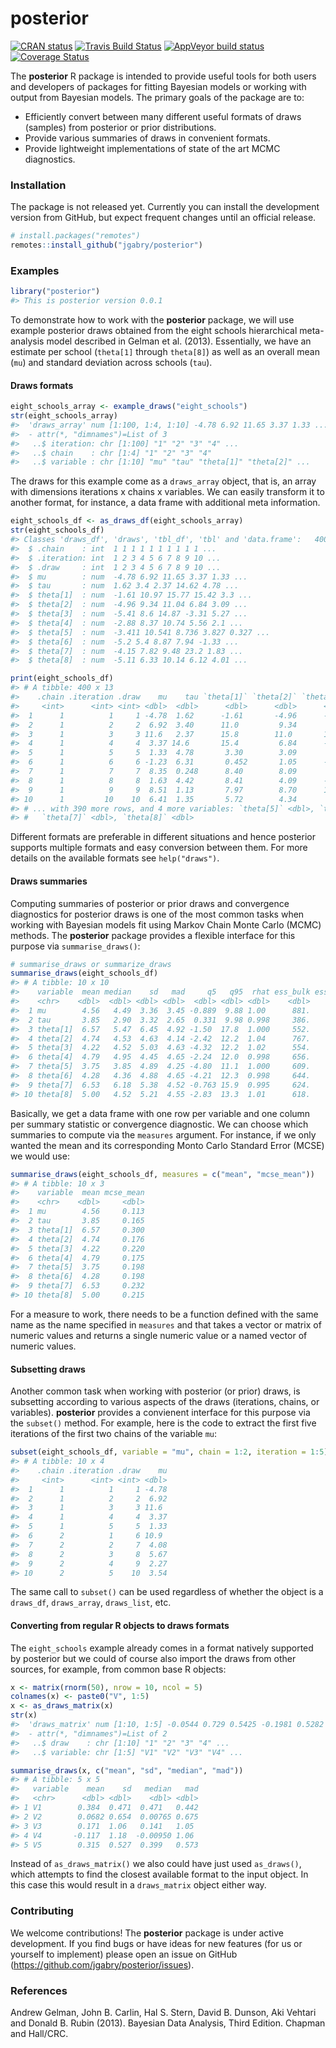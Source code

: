 
<!-- README.md is generated from README.Rmd. Please edit that file -->

# posterior

<!-- badges: start -->

[![CRAN
status](https://www.r-pkg.org/badges/version/posterior)](https://CRAN.R-project.org/package=posterior)
[![Travis Build
Status](https://travis-ci.org/jgabry/posterior.svg?branch=master)](https://travis-ci.org/jgabry/posterior)
[![AppVeyor build
status](https://ci.appveyor.com/api/projects/status/github/jgabry/posterior?branch=master&svg=true)](https://ci.appveyor.com/project/jgabry/posterior)
[![Coverage
Status](https://codecov.io/gh/jgabry/posterior/branch/master/graph/badge.svg)](https://codecov.io/gh/jgabry/posterior)
<!-- badges: end -->

The **posterior** R package is intended to provide useful tools for both
users and developers of packages for fitting Bayesian models or working
with output from Bayesian models. The primary goals of the package are
to:

  - Efficiently convert between many different useful formats of draws
    (samples) from posterior or prior distributions.
  - Provide various summaries of draws in convenient formats.
  - Provide lightweight implementations of state of the art MCMC
    diagnostics.

### Installation

The package is not released yet. Currently you can install the
development version from GitHub, but expect frequent changes until an
official release.

``` r
# install.packages("remotes")
remotes::install_github("jgabry/posterior")
```

### Examples

``` r
library("posterior")
#> This is posterior version 0.0.1
```

To demonstrate how to work with the **posterior** package, we will use
example posterior draws obtained from the eight schools hierarchical
meta-analysis model described in Gelman et al. (2013). Essentially, we
have an estimate per school (`theta[1]` through `theta[8]`) as well as
an overall mean (`mu`) and standard deviation across schools (`tau`).

#### Draws formats

``` r
eight_schools_array <- example_draws("eight_schools")
str(eight_schools_array)
#>  'draws_array' num [1:100, 1:4, 1:10] -4.78 6.92 11.65 3.37 1.33 ...
#>  - attr(*, "dimnames")=List of 3
#>   ..$ iteration: chr [1:100] "1" "2" "3" "4" ...
#>   ..$ chain    : chr [1:4] "1" "2" "3" "4"
#>   ..$ variable : chr [1:10] "mu" "tau" "theta[1]" "theta[2]" ...
```

The draws for this example come as a `draws_array` object, that is, an
array with dimensions iterations x chains x variables. We can easily
transform it to another format, for instance, a data frame with
additional meta information.

``` r
eight_schools_df <- as_draws_df(eight_schools_array)
str(eight_schools_df)
#> Classes 'draws_df', 'draws', 'tbl_df', 'tbl' and 'data.frame':   400 obs. of  13 variables:
#>  $ .chain    : int  1 1 1 1 1 1 1 1 1 1 ...
#>  $ .iteration: int  1 2 3 4 5 6 7 8 9 10 ...
#>  $ .draw     : int  1 2 3 4 5 6 7 8 9 10 ...
#>  $ mu        : num  -4.78 6.92 11.65 3.37 1.33 ...
#>  $ tau       : num  1.62 3.4 2.37 14.62 4.78 ...
#>  $ theta[1]  : num  -1.61 10.97 15.77 15.42 3.3 ...
#>  $ theta[2]  : num  -4.96 9.34 11.04 6.84 3.09 ...
#>  $ theta[3]  : num  -5.41 8.6 14.87 -3.31 5.27 ...
#>  $ theta[4]  : num  -2.88 8.37 10.74 5.56 2.1 ...
#>  $ theta[5]  : num  -3.411 10.541 8.736 3.827 0.327 ...
#>  $ theta[6]  : num  -5.2 5.4 8.87 7.94 -1.33 ...
#>  $ theta[7]  : num  -4.15 7.82 9.48 23.2 1.83 ...
#>  $ theta[8]  : num  -5.11 6.33 10.14 6.12 4.01 ...

print(eight_schools_df)
#> # A tibble: 400 x 13
#>    .chain .iteration .draw    mu    tau `theta[1]` `theta[2]` `theta[3]` `theta[4]`
#>     <int>      <int> <int> <dbl>  <dbl>      <dbl>      <dbl>      <dbl>      <dbl>
#>  1      1          1     1 -4.78  1.62      -1.61       -4.96      -5.41    -2.88  
#>  2      1          2     2  6.92  3.40      11.0         9.34       8.60     8.37  
#>  3      1          3     3 11.6   2.37      15.8        11.0       14.9     10.7   
#>  4      1          4     4  3.37 14.6       15.4         6.84      -3.31     5.56  
#>  5      1          5     5  1.33  4.78       3.30        3.09       5.27     2.10  
#>  6      1          6     6 -1.23  6.31       0.452       1.05      -9.22    -4.71  
#>  7      1          7     7  8.35  0.248      8.40        8.09       8.67     8.53  
#>  8      1          8     8  1.63  4.42       8.41        4.09      -6.82    -0.0910
#>  9      1          9     9  8.51  1.13       7.97        8.70      12.1      9.24  
#> 10      1         10    10  6.41  1.35       5.72        4.34       4.39     6.46  
#> # ... with 390 more rows, and 4 more variables: `theta[5]` <dbl>, `theta[6]` <dbl>,
#> #   `theta[7]` <dbl>, `theta[8]` <dbl>
```

Different formats are preferable in different situations and hence
posterior supports multiple formats and easy conversion between them.
For more details on the available formats see `help("draws")`.

#### Draws summaries

Computing summaries of posterior or prior draws and convergence
diagnostics for posterior draws is one of the most common tasks when
working with Bayesian models fit using Markov Chain Monte Carlo (MCMC)
methods. The **posterior** package provides a flexible interface for
this purpose via `summarise_draws()`:

``` r
# summarise_draws or summarize_draws
summarise_draws(eight_schools_df)
#> # A tibble: 10 x 10
#>    variable  mean median    sd   mad     q5   q95  rhat ess_bulk ess_tail
#>    <chr>    <dbl>  <dbl> <dbl> <dbl>  <dbl> <dbl> <dbl>    <dbl>    <dbl>
#>  1 mu        4.56   4.49  3.36  3.45 -0.889  9.88 1.00      881.     300.
#>  2 tau       3.85   2.90  3.32  2.65  0.331  9.98 0.998     386.     311.
#>  3 theta[1]  6.57   5.47  6.45  4.92 -1.50  17.8  1.000     552.     272.
#>  4 theta[2]  4.74   4.53  4.63  4.14 -2.42  12.2  1.04      767.     344.
#>  5 theta[3]  4.22   4.52  5.03  4.63 -4.32  12.2  1.02      554.     246.
#>  6 theta[4]  4.79   4.95  4.45  4.65 -2.24  12.0  0.998     656.     370.
#>  7 theta[5]  3.75   3.85  4.89  4.25 -4.80  11.1  1.000     609.     326.
#>  8 theta[6]  4.28   4.36  4.88  4.65 -4.21  12.3  0.998     644.     305.
#>  9 theta[7]  6.53   6.18  5.38  4.52 -0.763 15.9  0.995     624.     345.
#> 10 theta[8]  5.00   4.52  5.21  4.55 -2.83  13.3  1.01      618.     332.
```

Basically, we get a data frame with one row per variable and one column
per summary statistic or convergence diagnostic. We can choose which
summaries to compute via the `measures` argument. For instance, if we
only wanted the mean and its corresponding Monto Carlo Standard Error
(MCSE) we would use:

``` r
summarise_draws(eight_schools_df, measures = c("mean", "mcse_mean"))
#> # A tibble: 10 x 3
#>    variable  mean mcse_mean
#>    <chr>    <dbl>     <dbl>
#>  1 mu        4.56     0.113
#>  2 tau       3.85     0.165
#>  3 theta[1]  6.57     0.300
#>  4 theta[2]  4.74     0.176
#>  5 theta[3]  4.22     0.220
#>  6 theta[4]  4.79     0.175
#>  7 theta[5]  3.75     0.198
#>  8 theta[6]  4.28     0.198
#>  9 theta[7]  6.53     0.232
#> 10 theta[8]  5.00     0.215
```

For a measure to work, there needs to be a function defined with the
same name as the name specified in `measures` and that takes a vector or
matrix of numeric values and returns a single numeric value or a named
vector of numeric values.

#### Subsetting draws

Another common task when working with posterior (or prior) draws, is
subsetting according to various aspects of the draws (iterations,
chains, or variables). **posterior** provides a convienent interface for
this purpose via the `subset()` method. For example, here is the code to
extract the first five iterations of the first two chains of the
variable `mu`:

``` r
subset(eight_schools_df, variable = "mu", chain = 1:2, iteration = 1:5)
#> # A tibble: 10 x 4
#>    .chain .iteration .draw    mu
#>     <int>      <int> <int> <dbl>
#>  1      1          1     1 -4.78
#>  2      1          2     2  6.92
#>  3      1          3     3 11.6 
#>  4      1          4     4  3.37
#>  5      1          5     5  1.33
#>  6      2          1     6 10.9 
#>  7      2          2     7  4.08
#>  8      2          3     8  5.67
#>  9      2          4     9  2.27
#> 10      2          5    10  3.54
```

The same call to `subset()` can be used regardless of whether the object
is a `draws_df`, `draws_array`, `draws_list`, etc.

#### Converting from regular R objects to draws formats

The `eight_schools` example already comes in a format natively supported
by posterior but we could of course also import the draws from other
sources, for example, from common base R objects:

``` r
x <- matrix(rnorm(50), nrow = 10, ncol = 5)
colnames(x) <- paste0("V", 1:5)
x <- as_draws_matrix(x)
str(x)
#>  'draws_matrix' num [1:10, 1:5] -0.0544 0.729 0.5425 -0.1981 0.5282 ...
#>  - attr(*, "dimnames")=List of 2
#>   ..$ draw    : chr [1:10] "1" "2" "3" "4" ...
#>   ..$ variable: chr [1:5] "V1" "V2" "V3" "V4" ...

summarise_draws(x, c("mean", "sd", "median", "mad"))
#> # A tibble: 5 x 5
#>   variable    mean    sd   median   mad
#>   <chr>      <dbl> <dbl>    <dbl> <dbl>
#> 1 V1        0.384  0.471  0.471   0.442
#> 2 V2        0.0682 0.654  0.00765 0.675
#> 3 V3        0.171  1.06   0.141   1.05 
#> 4 V4       -0.117  1.18  -0.00950 1.06 
#> 5 V5        0.315  0.527  0.399   0.573
```

Instead of `as_draws_matrix()` we also could have just used
`as_draws()`, which attempts to find the closest available format to the
input object. In this case this would result in a `draws_matrix` object
either way.

### Contributing

We welcome contributions\! The **posterior** package is under active
development. If you find bugs or have ideas for new features (for us or
yourself to implement) please open an issue on GitHub
(<https://github.com/jgabry/posterior/issues>).

### References

Andrew Gelman, John B. Carlin, Hal S. Stern, David B. Dunson, Aki
Vehtari and Donald B. Rubin (2013). Bayesian Data Analysis, Third
Edition. Chapman and Hall/CRC.
